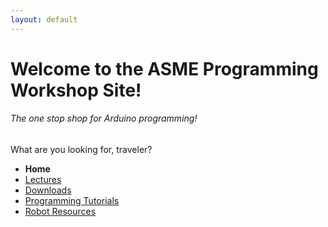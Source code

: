 ```yaml
---
layout: default
---
```


#  Welcome to the ASME Programming Workshop Site!

###### The one stop shop for Arduino programming!
What are you looking for, traveler?

* **Home**
* [Lectures](pages/Lectures.md)
* [Downloads](pages/Downloads.md)
* [Programming Tutorials](pages/Programming_Tutorials.md)
* [Robot Resources](pages/Robot_Resources.md)
